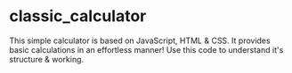 # classic_calculator
This simple calculator is based on JavaScript, HTML &amp; CSS. It provides basic calculations in an effortless manner!
Use this code to understand it's structure & working.
